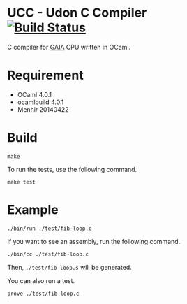 # UCC - Udon C Compiler  [![Build Status](https://travis-ci.org/kw-udon/ucc.svg?branch=master)](https://travis-ci.org/kw-udon/ucc)

C compiler for [GAIA](https://github.com/wasabiz/GAIA2) CPU written in OCaml.

Requirement
==============
* OCaml 4.0.1
* ocamlbuild 4.0.1
* Menhir 20140422

Build
==============
``make``

To run the tests, use the following command.

``make test``

Example
==========
``./bin/run ./test/fib-loop.c``

If you want to see an assembly, run the following command.

``./bin/cc ./test/fib-loop.c``

Then, `./test/fib-loop.s` will be generated.

You can also run a test.

``prove ./test/fib-loop.c``
